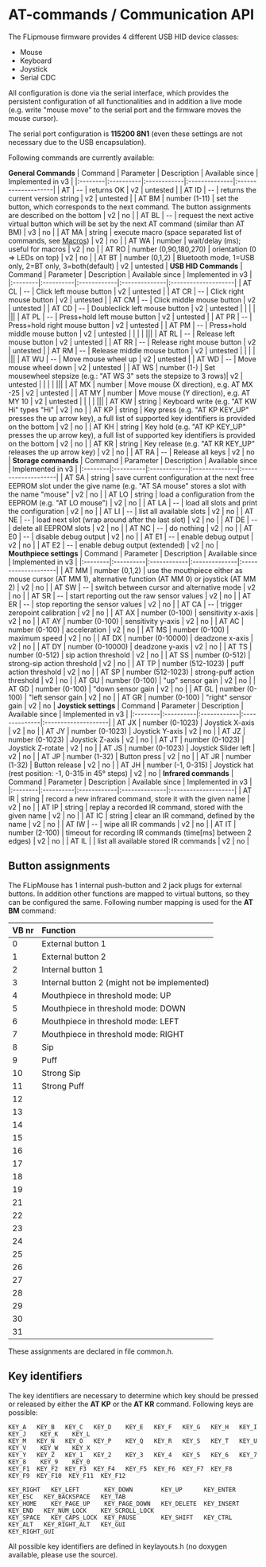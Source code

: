 # AT-commands / Communication API

The FLipmouse firmware provides 4 different USB HID device classes:
* Mouse
* Keyboard
* Joystick
* Serial CDC

All configuration is done via the serial interface, which provides the persistent configuration of all functionalities and in addition a live mode (e.g. write "mouse move" to the serial port and the firmware moves the mouse cursor).

The serial port configuration is **115200 8N1** (even these settings are not necessary due to the USB encapsulation).

Following commands are currently available:

**General Commands**
| Command | Parameter | Description | Available since | Implemented in v3 |
|:--------|:----------|:------------|:--------------|:--------------------|
| AT    | --  | returns OK   | v2 | untested |
| AT ID | --  | returns the current version string  | v2 | untested |
| AT BM | number (1-11)  | set the button, which corresponds to the next command. The button assignments are described on the bottom | v2 | no |
| AT BL | -- | request the next active virtual button which will be set by the next AT command (similar than AT BM) | v3 | no |
| AT MA | string | execute macro (space separated list of commands, see [Macros](https://github.com/asterics/FLipMouse/wiki/macros)) | v2 | no |
| AT WA | number | wait/delay (ms); useful for macros | v2 | no |
| AT RO | number (0,90,180,270) | orientation (0 => LEDs on top) | v2 | no |
| AT BT | number (0,1,2) | Bluetooth mode, 1=USB only, 2=BT only, 3=both(default) | v2 | untested |
**USB HID Commands**
| Command | Parameter | Description | Available since | Implemented in v3 |
|:--------|:----------|:------------|:--------------|:--------------------|
| AT CL | --  | Click left mouse button | v2 | untested |
| AT CR | --  | Click right mouse button  | v2 | untested |
| AT CM | --  | Click middle mouse button  | v2 | untested |
| AT CD | --  | Doubleclick left mouse button  | v2 | untested |
|       |   |   |||
| AT PL | --  | Press+hold left mouse button  | v2 | untested |
| AT PR | --  | Press+hold right mouse button  | v2 | untested |
| AT PM | --  | Press+hold middle mouse button  | v2 | untested |
|       |   |   |||
| AT RL | --  | Release left mouse button  | v2 | untested |
| AT RR | --  | Release right mouse button  | v2 | untested |
| AT RM | --  | Release middle mouse button  | v2 | untested |
|       |   |   |||
| AT WU | --  | Move mouse wheel up  | v2 | untested |
| AT WD | --  | Move mouse wheel down  | v2 | untested |
| AT WS | number (1-)  | Set mousewheel stepsize (e.g.: "AT WS 3" sets the stepsize to 3 rows)| v2 | untested |
|       |   |   |||
| AT MX | number  | Move mouse (X direction), e.g. AT MX -25  | v2 | untested |
| AT MY | number  | Move mouse (Y direction), e.g. AT MY 10  | v2 | untested |
|       |   |   |||
| AT KW | string  | Keyboard write (e.g. "AT KW Hi" types "Hi"  | v2 | no |
| AT KP | string  | Key press (e.g. "AT KP KEY_UP" presses the up arrow key), a full list of supported key identifiers is provided on the bottom  | v2 | no |
| AT KH | string  | Key hold (e.g. "AT KP KEY_UP" presses the up arrow key), a full list of supported key identifiers is provided on the bottom  | v2 | no |
| AT KR | string  | Key release (e.g. "AT KR KEY_UP" releases the up arrow key)  | v2 | no |
| AT RA | --  | Release all keys  | v2 | no |
**Storage commands** 
| Command | Parameter | Description | Available since | Implemented in v3 |
|:--------|:----------|:------------|:--------------|:--------------------|
| AT SA | string  | save current configuration at the next free EEPROM slot under the give name (e.g. "AT SA mouse" stores a slot with the name "mouse"  | v2 | no |
| AT LO | string  | load a configuration from the EEPROM (e.g. "AT LO mouse")  | v2 | no |
| AT LA | --  | load all slots and print the configuration   | v2 | no |
| AT LI | --  | list all available slots   | v2 | no |
| AT NE | --  | load next slot (wrap around after the last slot)  | v2 | no |
| AT DE | --  | delete all EEPROM slots  | v2 | no |
| AT NC | --  | do nothing  | v2 | no |
| AT E0 | --  | disable debug output  | v2 | no |
| AT E1 | --  | enable debug output  | v2 | no |
| AT E2 | --  | enable debug output (extended) | v2 | no |
**Mouthpiece settings** 
| Command | Parameter | Description | Available since | Implemented in v3 |
|:--------|:----------|:------------|:--------------|:--------------------|
| AT MM | number (0,1,2)  | use the mouthpiece either as mouse cursor (AT MM 1), alternative function (AT MM 0) or joystick (AT MM 2)  | v2 | no |
| AT SW | --  | switch between cursor and alternative mode  | v2 | no |
| AT SR | --  | start reporting out the raw sensor values | v2 | no |
| AT ER | --  | stop reporting the sensor values  | v2 | no |
| AT CA | --  | trigger zeropoint calibration  | v2 | no |
| AT AX | number (0-100)  | sensitivity x-axis  | v2 | no |
| AT AY | number (0-100)  | sensitivity y-axis  | v2 | no |
| AT AC | number (0-100)  | acceleration  | v2 | no |
| AT MS | number (0-100)  | maximum speed  | v2 | no |
| AT DX | number (0-10000)  | deadzone x-axis  | v2 | no |
| AT DY | number (0-10000)   | deadzone y-axis  | v2 | no |
| AT TS | number (0-512)  | sip action threshold  | v2 | no |
| AT SS | number (0-512)  | strong-sip action threshold  | v2 | no |
| AT TP | number (512-1023)  | puff action threshold  | v2 | no |
| AT SP | number (512-1023)  | strong-puff action threshold  | v2 | no |
| AT GU | number (0-100)  | "up" sensor gain  | v2 | no |
| AT GD | number (0-100)  | "down sensor gain  | v2 | no |
| AT GL | number (0-100)  | "left sensor gain  | v2 | no |
| AT GR | number (0-100)  | "right" sensor gain  | v2 | no |
**Joystick settings**
| Command | Parameter | Description | Available since | Implemented in v3 |
|:--------|:----------|:------------|:--------------|:--------------------|
| AT JX | number (0-1023)  | Joystick X-axis  | v2 | no |
| AT JY | number (0-1023)  | Joystick Y-axis  | v2 | no |
| AT JZ | number (0-1023)  | Joystick Z-axis  | v2 | no |
| AT JT | number (0-1023)  | Joystick Z-rotate  | v2 | no |
| AT JS | number (0-1023)  | Joystick Slider left  | v2 | no |
| AT JP | number (1-32)  | Button press | v2 | no |
| AT JR | number (1-32)  | Button release | v2 | no |
| AT JH | number (-1, 0-315) | Joystick hat (rest position: -1, 0-315 in 45° steps) | v2 | no |
**Infrared commands** 
| Command | Parameter | Description | Available since | Implemented in v3 |
|:--------|:----------|:------------|:--------------|:--------------------|
| AT IR | string  | record a new infrared command, store it with the given name  | v2 | no |
| AT IP | string  | replay a recorded IR command, stored with the given name  | v2 | no |
| AT IC | string  | clear an IR command, defined by the name  | v2 | no |
| AT IW | --  | wipe all IR commands  | v2 | no |
| AT IT | number (2-100) | timeout for recording IR commands (time[ms] between 2 edges) | v2 | no |
| AT IL |   | list all available stored IR commands  | v2 | no |


## Button assignments

The FLipMouse has 1 internal push-button and 2 jack plugs for external buttons. In addition other functions are mapped to virtual buttons, so they can be configured the same.
Following number mapping is used for the __AT BM__ command:

|VB nr | Function |
|:-----|:---------|
| 0    | External button 1|
| 1    | External button 2|
| 2    | Internal button 1|
| 3    | Internal button 2 (might not be implemented) |
| 4    | Mouthpiece in threshold mode: UP |
| 5    | Mouthpiece in threshold mode: DOWN |
| 6    | Mouthpiece in threshold mode: LEFT |
| 7    | Mouthpiece in threshold mode: RIGHT |
| 8    | Sip      |
| 9    | Puff     |
| 10   | Strong Sip |
| 11   | Strong Puff |
| 12   |          |
| 13   |          |
| 14   |          |
| 15   |          |
| 16   |          |
| 17   |          |
| 18   |          |
| 19   |          |
| 21   |          |
| 22   |          |
| 23   |          |
| 24   |          |
| 25   |          |
| 26   |          |
| 27   |          |
| 28   |          |
| 29   |          |
| 30   |          |
| 31   |          |

These assignments are declared in file common.h.

## Key identifiers

The key identifiers are necessary to determine which key should be pressed or released by either the __AT KP__ or the __AT KR__ command. Following keys are possible:

    KEY_A   KEY_B   KEY_C   KEY_D    KEY_E   KEY_F   KEY_G   KEY_H   KEY_I   KEY_J    KEY_K    KEY_L
    KEY_M   KEY_N   KEY_O   KEY_P    KEY_Q   KEY_R   KEY_S   KEY_T   KEY_U   KEY_V    KEY_W    KEY_X 
    KEY_Y   KEY_Z   KEY_1   KEY_2    KEY_3   KEY_4   KEY_5   KEY_6   KEY_7   KEY_8    KEY_9    KEY_0
    KEY_F1  KEY_F2  KEY_F3  KEY_F4   KEY_F5  KEY_F6  KEY_F7  KEY_F8  KEY_F9  KEY_F10  KEY_F11  KEY_F12	
    
    KEY_RIGHT   KEY_LEFT       KEY_DOWN        KEY_UP      KEY_ENTER    KEY_ESC   KEY_BACKSPACE   KEY_TAB	
    KEY_HOME    KEY_PAGE_UP    KEY_PAGE_DOWN   KEY_DELETE  KEY_INSERT   KEY_END	  KEY_NUM_LOCK    KEY_SCROLL_LOCK
    KEY_SPACE   KEY_CAPS_LOCK  KEY_PAUSE       KEY_SHIFT   KEY_CTRL     KEY_ALT   KEY_RIGHT_ALT   KEY_GUI 
    KEY_RIGHT_GUI 

All possible key identifiers are defined in keylayouts.h (no doxygen available, please use the source).
